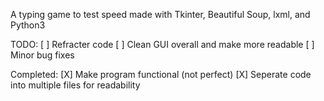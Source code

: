 A typing game to test speed made with Tkinter, Beautiful Soup, lxml, and Python3

TODO:
   [ ] Refracter code
   [ ] Clean GUI overall and make more readable
   [ ] Minor bug fixes 

Completed:
   [X] Make program functional (not perfect)
   [X] Seperate code into multiple files for readability

